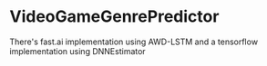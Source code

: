 # VideoGameGenrePredictor

There's fast.ai implementation using AWD-LSTM and a tensorflow implementation using DNNEstimator